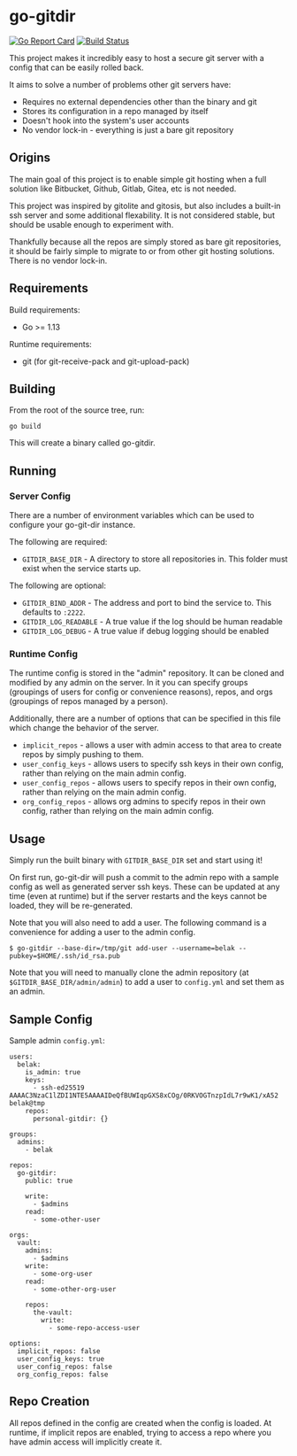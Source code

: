 # go-gitdir

[![Go Report Card](https://goreportcard.com/badge/github.com/belak/go-gitdir)](https://goreportcard.com/report/github.com/belak/go-gitdir) [![Build Status](https://travis-ci.org/belak/go-gitdir.svg?branch=master)](https://travis-ci.org/belak/go-gitdir)

This project makes it incredibly easy to host a secure git server with a config
that can be easily rolled back.

It aims to solve a number of problems other git servers have:

- Requires no external dependencies other than the binary and git
- Stores its configuration in a repo managed by itself
- Doesn't hook into the system's user accounts
- No vendor lock-in - everything is just a bare git repository

## Origins

The main goal of this project is to enable simple git hosting when a full
solution like Bitbucket, Github, Gitlab, Gitea, etc is not needed.

This project was inspired by gitolite and gitosis, but also includes a built-in
ssh server and some additional flexability. It is not considered stable, but
should be usable enough to experiment with.

Thankfully because all the repos are simply stored as bare git repositories, it
should be fairly simple to migrate to or from other git hosting solutions. There
is no vendor lock-in.

## Requirements

Build requirements:

- Go >= 1.13

Runtime requirements:

- git (for git-receive-pack and git-upload-pack)

## Building

From the root of the source tree, run:

```
go build
```

This will create a binary called go-gitdir.

## Running

### Server Config

There are a number of environment variables which can be used to configure your
go-git-dir instance.

The following are required:

- `GITDIR_BASE_DIR` - A directory to store all repositories in. This folder must
  exist when the service starts up.

The following are optional:

- `GITDIR_BIND_ADDR` - The address and port to bind the service to. This
  defaults to `:2222`.
- `GITDIR_LOG_READABLE` - A true value if the log should be human readable
- `GITDIR_LOG_DEBUG` - A true value if debug logging should be enabled

### Runtime Config

The runtime config is stored in the "admin" repository. It can be cloned and
modified by any admin on the server. In it you can specify groups (groupings of
users for config or convenience reasons), repos, and orgs (groupings of repos
managed by a person).

Additionally, there are a number of options that can be specified in this file
which change the behavior of the server.

- `implicit_repos` - allows a user with admin access to that area to create
  repos by simply pushing to them.
- `user_config_keys` - allows users to specify ssh keys in their own config,
  rather than relying on the main admin config.
- `user_config_repos` - allows users to specify repos in their own config,
  rather than relying on the main admin config.
- `org_config_repos` - allows org admins to specify repos in their own config,
  rather than relying on the main admin config.

## Usage

Simply run the built binary with `GITDIR_BASE_DIR` set and start using it!

On first run, go-git-dir will push a commit to the admin repo with a sample
config as well as generated server ssh keys. These can be updated at any time
(even at runtime) but if the server restarts and the keys cannot be loaded, they
will be re-generated.

Note that you will also need to add a user. The following command is a
convenience for adding a user to the admin config.

```
$ go-gitdir --base-dir=/tmp/git add-user --username=belak --pubkey=$HOME/.ssh/id_rsa.pub
```

Note that you will need to manually clone the admin repository (at
`$GITDIR_BASE_DIR/admin/admin`) to add a user to `config.yml` and set them as an
admin.

## Sample Config

Sample admin `config.yml`:

```
users:
  belak:
    is_admin: true
    keys:
      - ssh-ed25519 AAAAC3NzaC1lZDI1NTE5AAAAIDeQfBUWIqpGXS8xCOg/0RKVOGTnzpIdL7r9wK1/xA52 belak@tmp
    repos:
      personal-gitdir: {}

groups:
  admins:
    - belak

repos:
  go-gitdir:
    public: true

    write:
      - $admins
    read:
      - some-other-user

orgs:
  vault:
    admins:
      - $admins
    write:
      - some-org-user
    read:
      - some-other-org-user

    repos:
      the-vault:
        write:
          - some-repo-access-user

options:
  implicit_repos: false
  user_config_keys: true
  user_config_repos: false
  org_config_repos: false
```

## Repo Creation

All repos defined in the config are created when the config is loaded. At
runtime, if implicit repos are enabled, trying to access a repo where you have
admin access will implicitly create it.
